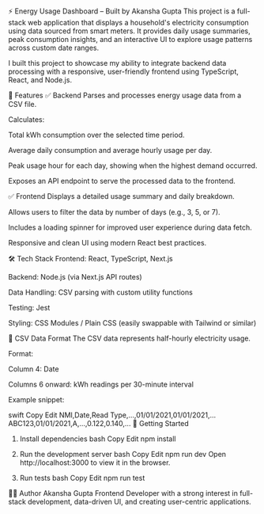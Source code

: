 ⚡ Energy Usage Dashboard – Built by Akansha Gupta
This project is a full-stack web application that displays a household's electricity consumption using data sourced from smart meters. It provides daily usage summaries, peak consumption insights, and an interactive UI to explore usage patterns across custom date ranges.

I built this project to showcase my ability to integrate backend data processing with a responsive, user-friendly frontend using TypeScript, React, and Node.js.

🌟 Features
✅ Backend
Parses and processes energy usage data from a CSV file.

Calculates:

Total kWh consumption over the selected time period.

Average daily consumption and average hourly usage per day.

Peak usage hour for each day, showing when the highest demand occurred.

Exposes an API endpoint to serve the processed data to the frontend.

✅ Frontend
Displays a detailed usage summary and daily breakdown.

Allows users to filter the data by number of days (e.g., 3, 5, or 7).

Includes a loading spinner for improved user experience during data fetch.

Responsive and clean UI using modern React best practices.

🛠️ Tech Stack
Frontend: React, TypeScript, Next.js

Backend: Node.js (via Next.js API routes)

Data Handling: CSV parsing with custom utility functions

Testing: Jest

Styling: CSS Modules / Plain CSS (easily swappable with Tailwind or similar)

📂 CSV Data Format
The CSV data represents half-hourly electricity usage.

Format:

Column 4: Date

Columns 6 onward: kWh readings per 30-minute interval

Example snippet:

swift
Copy
Edit
NMI,Date,Read Type,...,01/01/2021,01/01/2021,...
ABC123,01/01/2021,A,...,0.122,0.140,...
🚀 Getting Started
1. Install dependencies
bash
Copy
Edit
npm install
2. Run the development server
bash
Copy
Edit
npm run dev
Open http://localhost:3000 to view it in the browser.

3. Run tests
bash
Copy
Edit
npm run test

👩‍💻 Author
Akansha Gupta
Frontend Developer with a strong interest in full-stack development, data-driven UI, and creating user-centric applications.
